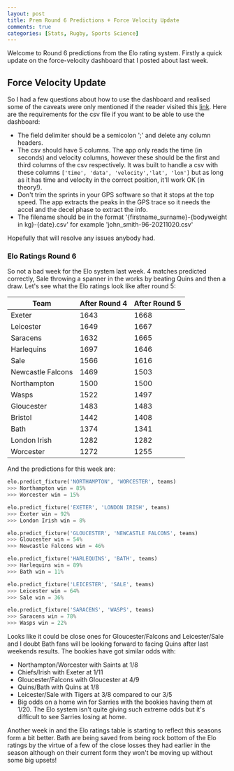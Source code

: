 ```yaml
---
layout: post
title: Prem Round 6 Predictions + Force Velocity Update
comments: true
categories: [Stats, Rugby, Sports Science]
---
```


Welcome to Round 6 predictions from the Elo rating system. Firstly a quick update on the force-velocity dashboard that I posted about last week.

## Force Velocity Update  
So I had a few questions about how to use the dashboard and realised some of the caveats were only mentioned if the reader visited this [link](https://github.com/Grant592/force-velocity-app). Here are the requirements for the csv file if you want to be able to use the dashboard:
* The field delimiter should be a semicolon ';' and delete any column headers.
* The csv should have 5 columns. The app only reads the time (in seconds) and velocity columns, however these should be the first and third columns of the csv respectively. It was built to handle a csv with these columns `['time', 'data', 'velocity','lat', 'lon']` but as long as it has time and velocity in the correct position, it'll work OK (in theory!).  
* Don't trim the sprints in your GPS software so that it stops at the top speed. The app extracts the peaks in the GPS trace so it needs the accel and the decel phase to extract the info.  
* The filename should be in the format '{firstname_surname}-{bodyweight in kg}-{date}.csv' for example 'john_smith-96-20211020.csv' 

Hopefully that will resolve any issues anybody had.

### Elo Ratings Round 6

So not a bad week for the Elo system last week. 4 matches predicted correctly, Sale throwing a spanner in the works by beating Quins and then a draw. Let's see what the Elo ratings look like after round 5:  

| Team   | After Round 4  | After Round 5  | 
| -------|------------------------|----------------------------|
Exeter | 1643 | 1668 |
Leicester | 1649 | 1667 | 
Saracens | 1632 | 1665 | 
Harlequins | 1697 | 1646 | 
Sale | 1566 | 1616 |
Newcastle Falcons | 1469 | 1503 |
Northampton | 1500 | 1500
Wasps | 1522 | 1497 |
Gloucester | 1483 | 1483 |
Bristol | 1442 | 1408 |
Bath | 1374 | 1341 |
London Irish | 1282 | 1282 |
Worcester | 1272 | 1255 |

And the predictions for this week are:

```python  
elo.predict_fixture('NORTHAMPTON', 'WORCESTER', teams)
>>> Northampton win = 85%
>>> Worcester win = 15%

elo.predict_fixture('EXETER', 'LONDON IRISH', teams)
>>> Exeter win = 92%
>>> London Irish win = 8%

elo.predict_fixture('GLOUCESTER', 'NEWCASTLE FALCONS', teams)
>>> Gloucester win = 54%
>>> Newcastle Falcons win = 46%

elo.predict_fixture('HARLEQUINS', 'BATH', teams)
>>> Harlequins win = 89%
>>> Bath win = 11%

elo.predict_fixture('LEICESTER', 'SALE', teams)
>>> Leicester win = 64%
>>> Sale win = 36%

elo.predict_fixture('SARACENS', 'WASPS', teams)
>>> Saracens win = 78%
>>> Wasps win = 22%
```

Looks like it could be close ones for Gloucester/Falcons and Leicester/Sale and I doubt Bath fans will be looking forward to facing Quins after last weekends results. The bookies have got similar odds with:
* Northampton/Worcester with Saints at 1/8
* Chiefs/Irish with Exeter at 1/11
* Gloucester/Falcons with Gloucester at 4/9
* Quins/Bath with Quins at 1/8
* Leicester/Sale with Tigers at 3/8 compared to our 3/5  
* Big odds on a home win for Sarries with the bookies having them at 1/20. The Elo system isn't quite giving such extreme odds but it's difficult to see Sarries losing at home.

Another week in and the Elo ratings table is starting to reflect this seasons form a bit better. Bath are being saved from being rock bottom of the Elo ratings by the virtue of a few of the close losses they had earlier in the season although on their current form they won't be moving up without some big upsets!  









